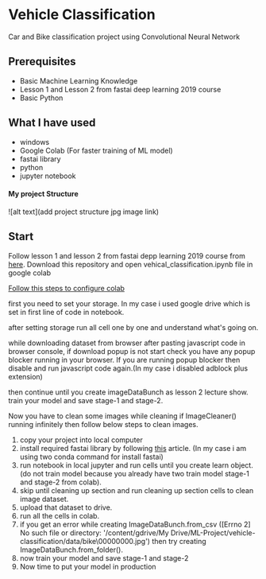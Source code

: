 # Vehicle Classification
Car and Bike classification project using Convolutional Neural Network

## Prerequisites
* Basic Machine Learning Knowledge
* Lesson 1 and Lesson 2 from fastai deep learning 2019 course
* Basic Python

## What I have used
* windows
* Google Colab (For faster training of ML model)
* fastai library
* python
* jupyter notebook


#### My project Structure
![alt text](add project structure jpg image link)


## Start
Follow lesson 1 and lesson 2 from fastai depp learning 2019 course from [here](https://course.fast.ai/).
Download this repository and open vehical_classification.ipynb file in google colab

[Follow this steps to configure colab](https://course.fast.ai/start_colab.html)

first you need to set your storage. In my case i used google drive which is set in first line of code in notebook.

after setting storage run all cell one by one and understand what's going on.

while downloading dataset from browser after pasting javascript code in browser console, if download popup is not start check you have any popup blocker running in your browser. If you are running popup blocker then disable and run javascript code again.(In my case i disabled adblock plus extension)

then continue until you create imageDataBunch as lesson 2 lecture show.
train your model and save stage-1 and stage-2.

Now you have to clean some images while cleaning if ImageCleaner() running infinitely then follow below steps to clean images.
1. copy your project into local computer
2. install required fastai library by following [this](https://docs.fast.ai/install.html) article. (In my case i am using two conda command for install fastai)
3. run notebook in local jupyter and run cells until you create learn object.(do not train model because you already have two train model stage-1 and stage-2 from colab).
4. skip until cleaning up section and run cleaning up section cells to clean image dataset.
5. upload that dataset to drive.
6. run all the cells in colab.
7. if you get an error while creating ImageDataBunch.from_csv ([Errno 2] No such file or directory: '/content/gdrive/My Drive/ML-Project/vehicle-classification/data/bike\\00000000.jpg') then try creating ImageDataBunch.from_folder().
8. now train your model and save stage-1 and stage-2
9. Now time to put your model in production





